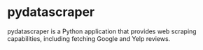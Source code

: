 # pydatascraper
pydatascraper is a Python application that provides web scraping capabilities, including fetching Google and Yelp reviews.
